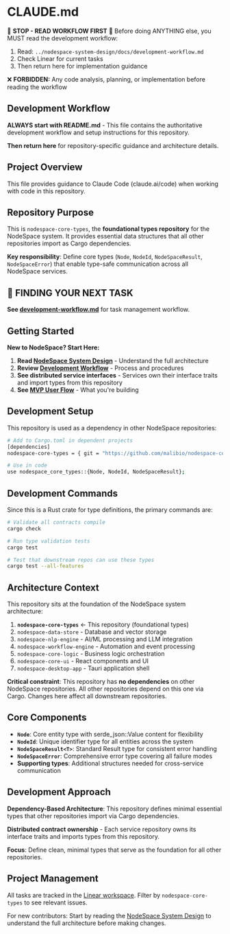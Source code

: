# CLAUDE.md

🚨 **STOP - READ WORKFLOW FIRST** 🚨
Before doing ANYTHING else, you MUST read the development workflow:
1. Read: `../nodespace-system-design/docs/development-workflow.md`
2. Check Linear for current tasks
3. Then return here for implementation guidance

❌ **FORBIDDEN:** Any code analysis, planning, or implementation before reading the workflow

## Development Workflow
**ALWAYS start with README.md** - This file contains the authoritative development workflow and setup instructions for this repository.

**Then return here** for repository-specific guidance and architecture details.

## Project Overview

This file provides guidance to Claude Code (claude.ai/code) when working with code in this repository.

## Repository Purpose

This is `nodespace-core-types`, the **foundational types repository** for the NodeSpace system. It provides essential data structures that all other repositories import as Cargo dependencies.

**Key responsibility**: Define core types (`Node`, `NodeId`, `NodeSpaceResult`, `NodeSpaceError`) that enable type-safe communication across all NodeSpace services.

## 🎯 FINDING YOUR NEXT TASK

**See [development-workflow.md](../nodespace-system-design/docs/development-workflow.md)** for task management workflow.

## Getting Started

**New to NodeSpace? Start Here:**
1. **Read [NodeSpace System Design](../nodespace-system-design/README.md)** - Understand the full architecture
2. **Review [Development Workflow](../nodespace-system-design/docs/development-workflow.md)** - Process and procedures
3. **See distributed service interfaces** - Services own their interface traits and import types from this repository
4. **See [MVP User Flow](../nodespace-system-design/examples/mvp-user-flow.md)** - What you're building

## Development Setup

This repository is used as a dependency in other NodeSpace repositories:

```bash
# Add to Cargo.toml in dependent projects
[dependencies]
nodespace-core-types = { git = "https://github.com/malibio/nodespace-core-types" }

# Use in code
use nodespace_core_types::{Node, NodeId, NodeSpaceResult};
```

## Development Commands

Since this is a Rust crate for type definitions, the primary commands are:

```bash
# Validate all contracts compile
cargo check

# Run type validation tests  
cargo test

# Test that downstream repos can use these types
cargo test --all-features
```

## Architecture Context

This repository sits at the foundation of the NodeSpace system architecture:

1. **`nodespace-core-types`** ← This repository (foundational types)
2. `nodespace-data-store` - Database and vector storage
3. `nodespace-nlp-engine` - AI/ML processing and LLM integration  
4. `nodespace-workflow-engine` - Automation and event processing
5. `nodespace-core-logic` - Business logic orchestration
6. `nodespace-core-ui` - React components and UI
7. `nodespace-desktop-app` - Tauri application shell

**Critical constraint**: This repository has **no dependencies** on other NodeSpace repositories. All other repositories depend on this one via Cargo. Changes here affect all downstream repositories.

## Core Components

- **`Node`**: Core entity type with serde_json::Value content for flexibility
- **`NodeId`**: Unique identifier type for all entities across the system
- **`NodeSpaceResult<T>`**: Standard Result type for consistent error handling
- **`NodeSpaceError`**: Comprehensive error type covering all failure modes
- **Supporting types**: Additional structures needed for cross-service communication

## Development Approach

**Dependency-Based Architecture**: This repository defines minimal essential types that other repositories import via Cargo dependencies. 

**Distributed contract ownership** - Each service repository owns its interface traits and imports types from this repository.

**Focus**: Define clean, minimal types that serve as the foundation for all other repositories.

## Project Management

All tasks are tracked in the [Linear workspace](https://linear.app/nodespace). Filter by `nodespace-core-types` to see relevant issues.

For new contributors: Start by reading the [NodeSpace System Design](../nodespace-system-design/README.md) to understand the full architecture before making changes.